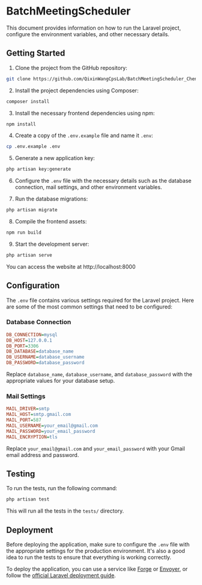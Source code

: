 # BatchMeetingScheduler

This document provides information on how to run the Laravel project, configure the environment variables, and other necessary details.

## Getting Started

1. Clone the project from the GitHub repository:
```bash
git clone https://github.com/QixinWangCpsLab/BatchMeetingScheduler_ChengPikkei.git
```

2. Install the project dependencies using Composer:
```bash
composer install
```

3. Install the necessary frontend dependencies using npm:
```bash
npm install
```

4. Create a copy of the `.env.example` file and name it `.env`:
```bash
cp .env.example .env
```

5. Generate a new application key:
```bash
php artisan key:generate
```

6. Configure the `.env` file with the necessary details such as the database connection, mail settings, and other environment variables.

7. Run the database migrations:
```bash
php artisan migrate
```

8. Compile the frontend assets:
```bash
npm run build
```

9. Start the development server:
```bash
php artisan serve
```
You can access the website at http://localhost:8000


## Configuration

The `.env` file contains various settings required for the Laravel project. Here are some of the most common settings that need to be configured:

### Database Connection
```ini
DB_CONNECTION=mysql
DB_HOST=127.0.0.1
DB_PORT=3306
DB_DATABASE=database_name
DB_USERNAME=database_username
DB_PASSWORD=database_password
```

Replace `database_name`, `database_username`, and `database_password` with the appropriate values for your database setup.

### Mail Settings
```ini
MAIL_DRIVER=smtp
MAIL_HOST=smtp.gmail.com
MAIL_PORT=587
MAIL_USERNAME=your_email@gmail.com
MAIL_PASSWORD=your_email_password
MAIL_ENCRYPTION=tls
```
Replace `your_email@gmail.com` and `your_email_password` with your Gmail email address and password.


## Testing

To run the tests, run the following command:
```bash
php artisan test
```
This will run all the tests in the `tests/` directory.


## Deployment

Before deploying the application, make sure to configure the `.env` file with the appropriate settings for the production environment. It's also a good idea to run the tests to ensure that everything is working correctly.

To deploy the application, you can use a service like [Forge](https://forge.laravel.com/) or [Envoyer](https://envoyer.io/), or follow the [official Laravel deployment guide](https://laravel.com/docs/8.x/deployment).